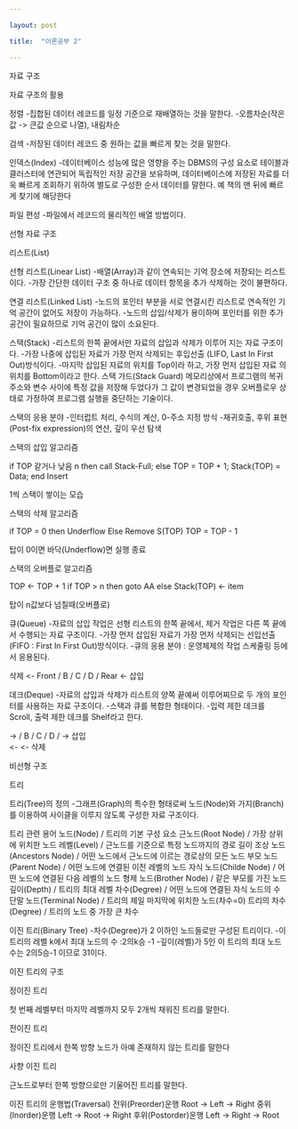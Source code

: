 ```yaml
---

layout: post

title:  "이론공부 2"

---
```


자료 구조 

자료 구조의 활용

정렬
-집합된 데이터 레코드를 일정 기준으로 재배열하는 것을 말한다.
-오름차순(작은값 -> 큰값 순으로 나열), 내림차순

검색
-저장된 데이터 레코드 중 원하는 값을 빠르게 찾는 것을 말한다.

인덱스(Index)
-데이터베이스 성능에 많은 영향을 주는 DBMS의 
구성 요소로 테이블과 클러스터에 연관되어 독립적인 저장 공간을
보유하며, 데이터베이스에 저장된 자료를 더욱 빠르게 조회하기
위하여 별도로 구성한 순서 데이터를 말한다.
예 책의 맨 뒤에 빠르게 찾기에 해당한다

파일 편성
-파일에서 레코드의 물리적인 배열 방법이다.

선형 자료 구조

리스트(List)

선형 리스트(Linear List)
-배열(Array)과 같이 연속되는 기억 장소에 저장되는 리스트이다.
-가장 간단한 데이터 구조 중 하나로 데이터 항목을 추가 삭제하는 
것이 불편하다.

연결 리스트(Linked List)
-노드의 포인터 부분을 서로 연결시킨 리스트로 연속적인 
기억 공간이 없어도 저장이 가능하다.
-노드의 삽입/삭제가 용이하며 포인터를 위한 추가공간이
필요하므로 기억 공간이 많이 소요된다.

스택(Stack)
-리스트의 한쪽 끝에서만 자료의 삽입과 삭제가 이루어 지는 
자료 구조이다.
-가장 나중에 삽입된 자료가 가장 먼저 삭제되는 후입선출
(LIFO, Last In First Out)방식이다.
-마지막 삽입된 자료의 위치를 Top이라 하고, 가장 먼저 삽입된 자료
의 위치를 Bottom이라고 한다.
스택 가드(Stack Guard)
메모리상에서 프로그램의 복귀주소와 변수 사이에 특정 값을 
저장해 두었다가 그 값이 변경되었을 경우 오버플로우 상태로 
가정하여 프로그램 실행을 중단하는 기술이다.

스택의 응용 분야
-인터럽트 처리, 수식의 계산, 0-주소 지정 방식
-재귀호출, 후위 표현(Post-fix expression)의 연산,
깊이 우선 탐색

스택의 삽입 알고리즘

if TOP 같거나 낮음 n then call Stack-Full;
else TOP = TOP + 1; 
Stack(TOP) = Data;
end Insert

1씩 스택이 쌓이는 모습

스택의 삭제 알고리즘

if TOP = 0
then Underflow
Else
Remove S(TOP)
TOP = TOP - 1 

탑이 0이면 바닥(Underflow)면 실행 종료

스택의 오버플로 알고리즘

TOP <- TOP + 1
if TOP > n then goto AA
else Stack(TOP) <- item

탑이 n값보다 넘칠때(오버플로)

큐(Queue)
-자료의 삽입 작업은 선형 리스트의 한쪽 끝에서, 제거 작업은
다른 쪽 끝에서 수행되는 자료 구조이다.
-가장 먼저 삽입된 자료가 가장 먼저 삭제되는 선입선출
(FIFO : First In First Out)방식이다.
-큐의 응용 분야 : 운영체제의 작업 스케줄링 등에서 응용된다.

삭제 <- Front    / B / C / D /        Rear   <- 삽입

데크(Deque)
-자료의 삽입과 삭제가 리스트의 양쪽 끝예써 이루어찌므로
두 개의 포인터를 사용하는 자료 구조이다.
-스택과 큐를 복합한 형태이다.
-입력 제한 데크를 Scroll, 출력 제한 데크를 Shelf라고 한다.

->          / B / C / D /          -> 삽입    
<-                                   <- 삭제

비선형 구조

트리

트리(Tree)의 정의
-그래프(Graph)의 특수한 형태로써 노드(Node)와
가지(Branch)를 이용하여 사이클을 이루지 않도록
구성한 자료 구조이다.

트리 관련 용어 
노드(Node)    /  트리의 기본 구성 요소
근노드(Root Node) / 가장 상위에 위치한 노드
레벨(Level) / 근노드를 기준으로 특정 노드까지의 경로 길이
조상 노드(Ancestors Node) / 어떤 노드에서 근노드에 이르는 경로상의 모든 노드
부모 노드(Parent Node) / 어떤 노드에 연결된 이전 레벨의 노드
자식 노드(Childe Node) / 어떤 노드에 연결된 다음 레벨의 노드
형제 노드(Brother Node) / 같은 부모를 가진 노드
깊이(Depth)  / 트리의 최대 레벨
차수(Degree) / 어떤 노드에 연결된 자식 노드의 수
단말 노드(Terminal Node) / 트리의 제일 마지막에 위치한 노드(차수=0)
트리의 차수(Degree) / 트리의 노드 중 가장 큰 차수

이진 트리(Binary Tree)
-차수(Degree)가 2 이하인 노드들로만 구성된 트리이다.
-이 트리의 레벨 k에서 최대 노드의 수 :2의k승 -1
-깊이(레벨)가 5인 이 트리의 최대 노드 수는 2의5승-1
이므로 31이다.

이진 트리의 구조

정이진 트리 

첫 번째 레벨부터 마지막 레벨까지 모두 2개씩 채워진 트리를
말한다.

전이진 트리

정이진 트리에서 한쪽 방향 노드가 아예 존재하지 않는 
트리를 말한다

사향 이진 트리

근노드로부터 한쪽 방향으로만 기울어진 트리를 말한다.

이진 트리의 운행법(Traversal)
전위(Preorder)운행 Root -> Left -> Right
중위(Inorder)운행 Left -> Root -> Right
후위(Postorder)운행 Left -> Right -> Root

  
